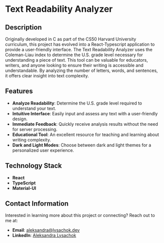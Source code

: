 # Text Readability Analyzer

## Description

Originally developed in C as part of the CS50 Harvard University curriculum, this project has evolved into a React-Typescript application to provide a user-friendly interface. The Text Readability Analyzer uses the Coleman-Liau index to determine the U.S. grade level necessary for understanding a piece of text. This tool can be valuable for educators, writers, and anyone looking to ensure their writing is accessible and understandable. By analyzing the number of letters, words, and sentences, it offers clear insight into text complexity.

## Features

- **Analyze Readability**: Determine the U.S. grade level required to understand your text.
- **Intuitive Interface**: Easily input and assess any text with a user-friendly design.
- **Immediate Feedback**: Quickly receive analysis results without the need for server processing.
- **Educational Tool**: An excellent resource for teaching and learning about writing complexity.
- **Dark and Light Modes**: Choose between dark and light themes for a personalized user experience.

## Technology Stack

- **React**
- **TypeScript**
- **Material-UI**

## Contact Information

Interested in learning more about this project or connecting? Reach out to me at:

- **Email**: aleksandra@lysachok.dev
- **LinkedIn**: [Aleksandra Lysachok](https://www.linkedin.com/in/aleksandra-lysachok)